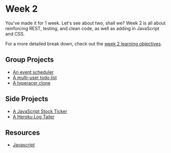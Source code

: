 # Week 2
You've made it for 1 week. Let's see about two, shall we? Week 2 is all about
reinforcing REST, testing, and clean code, as well as adding in JavaScript and
CSS.

For a more detailed break down, check out the [week 2 learning
objectives](week2/learning_objectives.md).


## Group Projects
* [An event scheduler](projects/event_hosting.md)
* [A multi-user todo list](projects/todos.md)
* [A typeracer clone](projects/typeracer.md)

## Side Projects
* [A JavaScript Stock Ticker](projects/stockticker.md)
* [A Heroku Log Tailer](projects/log_tailer.md)

## Resources
* [Javascript](resources/javascript.md)
